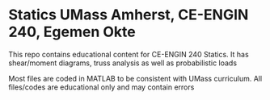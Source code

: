 # Statics UMass Amherst, CE-ENGIN 240, Egemen Okte

This repo contains educational content for CE-ENGIN 240 Statics. It has shear/moment diagrams, truss analysis as well as probabilistic loads

Most files are coded in MATLAB to be consistent with UMass curriculum. All files/codes are educational only and may contain errors

